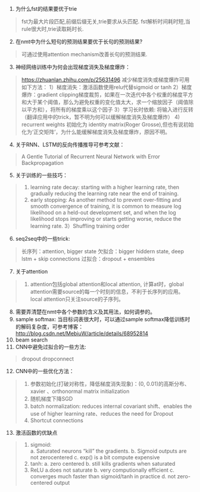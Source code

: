 ﻿ 1. 为什么fst的结果要优于trie
 > fst为最大片段匹配,前缀后缀无关,trie要求从头匹配.
 > fst解析时间耗时短,当rule很大时,trie读取耗时长.
 
 2. 在nmt中为什么短句的预测结果要优于长句的预测结果?
 > 可通过使用attention mechanism改善长句的预测结果.
 
 3. 神经网络训练中为何会出现梯度消失及梯度爆炸：
 >https://zhuanlan.zhihu.com/p/25631496
 >减少梯度消失或梯度爆炸可用如下方法：
 >1）梯度消失：激活函数使用relu代替sigmoid or tanh
 >2）梯度爆炸：gradient clipping梯度裁剪，如果在一次迭代中各个权重的梯度平方和大于某个阈值，那么为避免权重的变化值太大，求一个缩放因子（阈值除以平方和），将所有的梯度乘以这个因子
 >3）学习长时依赖: 将输入进行反转（翻译应用中的trick，暂不明为何可以缓解梯度消失及梯度爆炸）
 >4) recurrent weights 初始化为 identity matrix(Roger Grosse),但也有说初始化为‘正交矩阵’，为什么能缓解梯度消失及梯度爆炸，原因不明。

 4. 关于RNN、LSTM的反向传播推导可参考文献：
 >A Gentle Tutorial of Recurrent Neural Network with Error Backpropagation

 5. 关于训练的一些技巧：
 >1) learning rate decay: starting with a higher learning rate, then gradually reducing
the learning rate near the end of training.
 >2) early stopping: As another method to prevent over-fitting and smooth convergence of training, it is common to measure log likelihood on a held-out development set, and when the log likelihood stops improving or starts getting worse, reduce the learning rate.
 >3）Shuffling training order

 6. seq2seq中的一些trick:
 >  长序列：attention, bigger state
 >  欠拟合：bigger hiddern state, deep lstm + skip connections
 >  过拟合：dropout + ensembles

 7. 关于attention
 >1) attention包括global attention和local attention, 计算at时，global attention需要source的每一个时刻的信息，不利于长序列的应用。local attention只关注source的子序列。

 8. 需要弄清楚在nmt中各个参数的含义及其用法，如何调参的。
 9. sample softmax: 当目标词表很大时，可以通过sample softmax降低训练时的解码复杂度，可参考博客：http://blog.csdn.net/MebiuW/article/details/68952814
 10. beam search
 11. CNN中避免过拟合的一些方法:
 > dropout
 > dropconnect
 

 12. CNN中的一些优化方法：
 > 1) 参数初始化(打破对称性，降低梯度消失现象)：(0, 0.01)的高斯分布、xavier 、orthonormal matrix initialization
 > 2) 随机梯度下降SGD
 > 3) batch normalization: reduces internal covariant shift、enables the use of higher learning rate、reduces the need for Dropout
 > 4) Shortcut connections

 13. 激活函数的优缺点
 > 1) sigmoid:  
 > a. Saturated neurons “kill” the gradients. 
 > b. Sigmoid outputs are not zerocentered
 > c. exp() is a bit compute expensive
 > 2) tanh:
 > a. zero centered
 > b. still kills gradients when saturated
 > 3) ReLU
 > a.does not saturate
 > b. very computionally efficient
 > c. converges much faster than sigmoid/tanh in practice
 > d. not zero-centered output